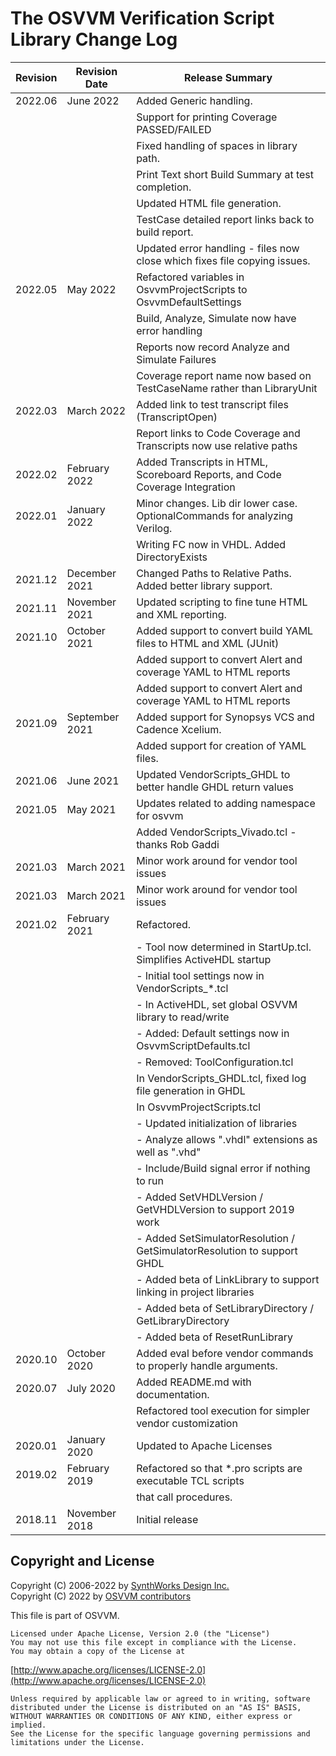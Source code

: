 # The OSVVM Verification Script Library Change Log

| **Revision**  | **Revision Date**  |  **Release Summary**                                                          | 
|---------------|--------------------|-------------------------------------------------------------------------------| 
| 2022.06       | June 2022          | Added Generic handling.                                                       |
|               |                    | Support for printing Coverage PASSED/FAILED                                   |
|               |                    | Fixed handling of spaces in library path.                                     |
|               |                    | Print Text short Build Summary at test completion.                            |
|               |                    | Updated HTML file generation.                                                 |
|               |                    | TestCase detailed report links back to build report.                          |
|               |                    | Updated error handling - files now close which fixes file copying issues.     |
| 2022.05       | May 2022           | Refactored variables in OsvvmProjectScripts to OsvvmDefaultSettings           |
|               |                    | Build, Analyze, Simulate now have error handling                              |
|               |                    | Reports now record Analyze and Simulate Failures                              |
|               |                    | Coverage report name now based on TestCaseName rather than LibraryUnit        |
| 2022.03       | March 2022         | Added link to test transcript files (TranscriptOpen)                          |
|               |                    | Report links to Code Coverage and Transcripts now use relative paths          |
| 2022.02       | February 2022      | Added Transcripts in HTML, Scoreboard Reports, and Code Coverage Integration  |
| 2022.01       | January 2022       | Minor changes.  Lib dir lower case.  OptionalCommands for analyzing Verilog.  |
|               |                    | Writing FC now in VHDL.  Added DirectoryExists                                |
| 2021.12       | December 2021      | Changed Paths to Relative Paths.  Added better library support.               |
| 2021.11       | November 2021      | Updated scripting to fine tune HTML and XML reporting.                        |
| 2021.10       | October 2021       | Added support to convert build YAML files to HTML and XML (JUnit)             |
|               |                    |    Added support to convert Alert and coverage YAML to HTML reports           |
|               |                    |    Added support to convert Alert and coverage YAML to HTML reports           |
| 2021.09       | September 2021     | Added support for Synopsys VCS and Cadence Xcelium.                           |
|               |                    | Added support for creation of YAML files.                                     |
| 2021.06       | June 2021          | Updated VendorScripts_GHDL to better handle GHDL return values                |
| 2021.05       | May 2021           | Updates related to adding namespace for osvvm                                 |
|               |                    |    Added VendorScripts_Vivado.tcl - thanks Rob Gaddi                          |
| 2021.03       | March 2021         | Minor work around for vendor tool issues                                      |
| 2021.03       | March 2021         | Minor work around for vendor tool issues                                      |
| 2021.02       | February 2021      | Refactored.                                                                   |
|               |                    |    - Tool now determined in StartUp.tcl. Simplifies ActiveHDL startup         |
|               |                    |    - Initial tool settings now in VendorScripts_*.tcl                         |
|               |                    |       - In ActiveHDL, set global OSVVM library to read/write                  |
|               |                    |    - Added: Default settings now in OsvvmScriptDefaults.tcl                   |
|               |                    |    - Removed: ToolConfiguration.tcl                                           |
|               |                    | In VendorScripts_GHDL.tcl, fixed log file generation in GHDL                  |
|               |                    | In OsvvmProjectScripts.tcl                                                    |
|               |                    |    - Updated initialization of libraries                                      |
|               |                    |    - Analyze allows ".vhdl" extensions as well as ".vhd"                      |
|               |                    |    - Include/Build signal error if nothing to run                             |
|               |                    |    - Added SetVHDLVersion / GetVHDLVersion to support 2019 work               |
|               |                    |    - Added SetSimulatorResolution / GetSimulatorResolution to support GHDL    |
|               |                    |    - Added beta of LinkLibrary to support linking in project libraries        |
|               |                    |    - Added beta of SetLibraryDirectory / GetLibraryDirectory                  |
|               |                    |    - Added beta of ResetRunLibrary                                            |
| 2020.10       | October 2020       | Added eval before vendor commands to properly handle arguments.               |
| 2020.07       | July 2020          | Added README.md with documentation.                                           |
|               |                    | Refactored tool execution for simpler vendor customization                    |
| 2020.01       | January 2020       | Updated to Apache Licenses                                                    |
| 2019.02       | February 2019      | Refactored so that *.pro scripts are executable TCL scripts                   |
|               |                    | that call procedures.                                                         |
| 2018.11       | November 2018      | Initial release                                                               |

 
## Copyright and License
Copyright (C) 2006-2022 by [SynthWorks Design Inc.](http://www.synthworks.com/)   
Copyright (C) 2022 by [OSVVM contributors](CONTRIBUTOR.md)   

This file is part of OSVVM.

    Licensed under Apache License, Version 2.0 (the "License")
    You may not use this file except in compliance with the License.
    You may obtain a copy of the License at

  [http://www.apache.org/licenses/LICENSE-2.0](http://www.apache.org/licenses/LICENSE-2.0)

    Unless required by applicable law or agreed to in writing, software
    distributed under the License is distributed on an "AS IS" BASIS,
    WITHOUT WARRANTIES OR CONDITIONS OF ANY KIND, either express or implied.
    See the License for the specific language governing permissions and
    limitations under the License.
